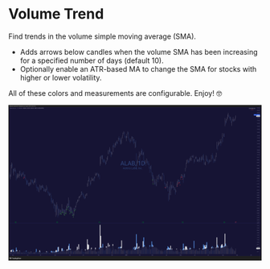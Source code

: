 # Volume Trend

Find trends in the volume simple moving average (SMA).

* Adds arrows below candles when the volume SMA has been increasing for a specified number of days (default 10).
* Optionally enable an ATR-based MA to change the SMA for stocks with higher or lower volatility.

All of these colors and measurements are configurable. Enjoy! 🤓

![ALAB_2025-08-28_17-29-53.png](ALAB_2025-08-28_17-29-53.png)
